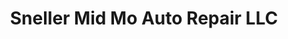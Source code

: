 ---
title: "Sneller Mid Mo Auto Repair LLC"
url: /holts-summit/sneller-mid-mo-auto-repair-llc/
shop: Autowerkstatt
---